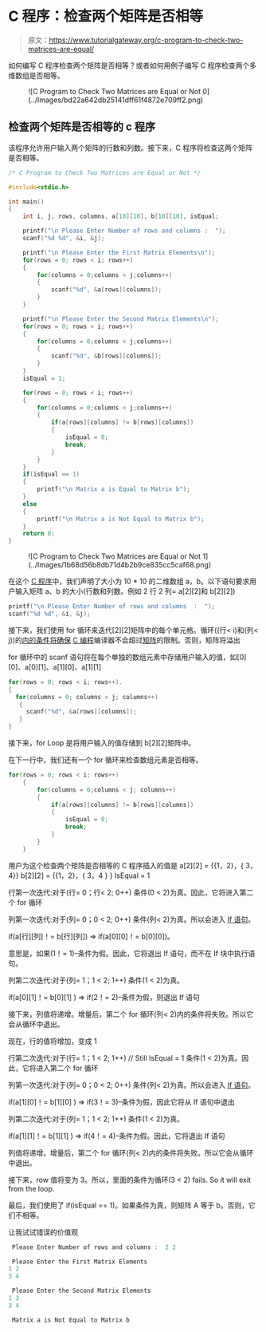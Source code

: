 # C 程序：检查两个矩阵是否相等

> 原文：<https://www.tutorialgateway.org/c-program-to-check-two-matrices-are-equal/>

如何编写 C 程序检查两个矩阵是否相等？或者如何用例子编写 C 程序检查两个多维数组是否相等。

<figure class="wp-block-image">![C Program to Check Two Matrices are Equal or Not 0](../Images/bd22a642db25141dff61f4872e709ff2.png)</figure>

## 检查两个矩阵是否相等的 c 程序

该程序允许用户输入两个矩阵的行数和列数。接下来，C 程序将检查这两个矩阵是否相等。

```c
/* C Program to Check Two Matrices are Equal or Not */

#include<stdio.h>

int main()
{
 	int i, j, rows, columns, a[10][10], b[10][10], isEqual;

 	printf("\n Please Enter Number of rows and columns :  ");
 	scanf("%d %d", &i, &j);

 	printf("\n Please Enter the First Matrix Elements\n");
 	for(rows = 0; rows < i; rows++)
  	{
   		for(columns = 0;columns < j;columns++)
    	{
      		scanf("%d", &a[rows][columns]);
    	}
  	}

 	printf("\n Please Enter the Second Matrix Elements\n");
 	for(rows = 0; rows < i; rows++)
  	{
   		for(columns = 0;columns < j;columns++)
    	{
      		scanf("%d", &b[rows][columns]);
    	}
  	}
  	isEqual = 1;

 	for(rows = 0; rows < i; rows++)
  	{
   		for(columns = 0;columns < j;columns++)
    	{
      		if(a[rows][columns] != b[rows][columns])
			{
			  	isEqual = 0;
			  	break;
			}    
   	 	}
  	}
 	if(isEqual == 1)
 	{
 		printf("\n Matrix a is Equal to Matrix b");		
	}
	else
	{
		printf("\n Matrix a is Not Equal to Matrix b");
	}	
 	return 0;
}
```

<figure class="wp-block-image">![C Program to Check Two Matrices are Equal or Not 1](../Images/1b68d56b8db71d4b2b9ce835cc5caf68.png)</figure>

在这个 [C 程序](https://www.tutorialgateway.org/c-programming-examples/)中，我们声明了大小为 10 * 10 的二维数组 a，b。以下语句要求用户输入矩阵 a、b 的大小(行数和列数。例如 2 行 2 列= a[2][2]和 b[2][2])

```c
printf("\n Please Enter Number of rows and columns  :  ");
scanf("%d %d", &i, &j);
```

接下来，我们使用 for 循环来迭代[2][2]矩阵中的每个单元格。循环((行< i)和(列< j))的[内的条件将确保](https://www.tutorialgateway.org/for-loop-in-c-programming/) [C 编程](https://www.tutorialgateway.org/c-programming/)编译器不会超过[矩阵](https://www.tutorialgateway.org/two-dimensional-array-in-c/)的限制。否则，矩阵将溢出

for 循环中的 scanf 语句将在每个单独的数组元素中存储用户输入的值，如[0][0]、a[0][1]、a[1][0]、a[1][1]

```c
for(rows = 0; rows < i; rows++).
{
  for(columns = 0; columns < j; columns++)
   {
     scanf("%d", &a[rows][columns]);
   }
}
```

接下来，for Loop 是将用户输入的值存储到 b[2][2]矩阵中。

在下一行中，我们还有一个 for 循环来检查数组元素是否相等。

```c
for(rows = 0; rows < i; rows++)
  	{
   		for(columns = 0;columns < j; columns++)
    	{
      		if(a[rows][columns] != b[rows][columns])
			{
			  	isEqual = 0;
			  	break;
			}    
   	 	}
  	}
```

用户为这个检查两个矩阵是否相等的 C 程序插入的值是
a[2][2] = {{1，2}，{ 3，4}}
b[2][2] = {{1，2}，{ 3，4 } }
IsEqual = 1

行第一次迭代:对于(行= 0；行< 2; 0++)
条件(0 < 2)为真。因此，它将进入第二个 for 循环

列第一次迭代:对于(列= 0；0 < 2; 0++)
条件(列< 2)为真。所以会进入 [If 语句](https://www.tutorialgateway.org/if-statement-in-c/)。

if(a[行][列]！= b[行][列]) => if(a[0][0]！= b[0][0])。

意思是，如果(1！= 1)–条件为假。因此，它将退出 If 语句，而不在 If 块中执行语句。

列第二次迭代:对于(列= 1；1 < 2; 1++)
条件(1 < 2)为真。

if(a[0][1]！= b[0][1] ) => if(2！= 2)–条件为假，则退出 If 语句

接下来，列值将递增。增量后，第二个 for 循环(列< 2)内的条件将失败。所以它会从循环中退出。

现在，行的值将增加，变成 1

行第二次迭代:对于(行= 1；1 < 2; 1++) // Still IsEqual = 1
条件(1 < 2)为真。因此，它将进入第二个 for 循环

列第一次迭代:对于(列= 0；0 < 2; 0++)
条件(列< 2)为真。所以会进入 [If 语句](https://www.tutorialgateway.org/if-statement-in-c/)。

if(a[1][0]！= b[1][0] ) => if(3！= 3)–条件为假，因此它将从 If 语句中退出

列第二次迭代:对于(列= 1；1 < 2; 1++)
条件(1 < 2)为真。

if(a[1][1]！= b[1][1] ) => if(4！= 4)–条件为假。因此，它将退出 If 语句

列值将递增。增量后，第二个 for 循环(列< 2)内的条件将失败。所以它会从循环中退出。

接下来，row 值将变为 3。所以，里面的条件为循环(3 < 2) fails. So it will exit from the loop.

最后，我们使用了 if(isEqual == 1)。如果条件为真，则矩阵 A 等于 b。否则，它们不相等。

让我试试错误的价值观

```c
 Please Enter Number of rows and columns :  2 2

 Please Enter the First Matrix Elements
1 2
3 4

 Please Enter the Second Matrix Elements
1 3
3 4

 Matrix a is Not Equal to Matrix b
```